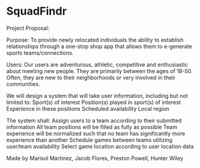 # SquadFindr

Project Proposal:

Purpose: To provide newly relocated individuals the ability to establish relationships through a one-stop shop app that allows them to e-generate sports teams/connections.

Users: Our users are adventurous, athletic, competitive and enthusiastic about meeting new people. They are primarily between the ages of 18-50. Often, they are new to their neighborhoods or very involved in their communities.

We will design a system that will take user information, including but not limited to:
Sport(s) of interest
Position(s) played in sport(s) of interest
Experience in these positions
Scheduled availability
Local region

The system shall:
Assign users to a team according to their submitted information
All team positions will be filled as fully as possible
Team experience will be normalized such that no team has significantly more experience than another
Schedule games between teams utilizing user/team availability
Select game location according to user location data

Made by Marisol Martinez, Jacob Flores, Preston Powell, Hunter Wiley
